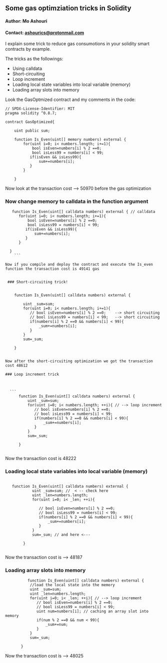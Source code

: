 ## Some gas optimziation tricks in Solidity
#### Author: Mo Ashouri 
#### Contact: ashourics@protonmail.com



I explain some trick to reduce gas consumotions in your solidity smart contracts by example.

The tricks as the followings:
- Using calldata
- Short-circuiting 
- Loop increment
- Loading local state variables into local variable (memory)
- Loading array slots into memory


Look the GasOptmized contract and my comments in the code:


```
// SPDX-License-Identifier: MIT
pragma solidity ^0.8.7;

contract GasOptimized{

    uint public sum;

    function Is_Even(uint[] memory numbers) external {
        for(uint i=0; i< numbers.length; i+=1){
            bool isEven=numbers[i] % 2 ==0;
            bool isLess99 = numbers[i] < 99;
           if(isEven && isLess99){
               sum+=numbers[i];
           }
        }

    }
   ````
   
  Now look at the transaction cost --> 50970 before the gas optimization
  
  ### Now change memory to calldata in the function argument

   
  ```
     function Is_Even(uint[] calldata numbers) external { // calldata
        for(uint i=0; i< numbers.length; i+=1){
            bool isEven=numbers[i] % 2 ==0;
            bool isLess99 = numbers[i] < 99;
           if(isEven && isLess99){
               sum+=numbers[i];
           }
        }

    }
      ```
    
 Now if you compile and deploy the contract and execute the Is_even function the transaction cost is 49141 gas
 
   
   ### Short-circuiting trick!
     
  ```
        function Is_Even(uint[] calldata numbers) external {
           
            uint _sum=sum;
            for(uint i=0; i< numbers.length; i+=1){
               // bool isEven=numbers[i] % 2 ==0;    --> short circuiting
               // bool isLess99 = numbers[i] < 99;   --> short circuiting
               if(numbers[i] % 2 ==0 && numbers[i] < 99){
                   _sum+=numbers[i];
               }
            }
            sum=_sum;
    
        }
       
  ```
  
 Now after the short-circuiting optimization we got the transaction cost 48612

 ### Loop increment trick


    
    ```
        function Is_Even(uint[] calldata numbers) external {
            uint _sum=sum;
            for(uint i=0; i< numbers.length; ++i){ // --> loop increment
               // bool isEven=numbers[i] % 2 ==0;
               // bool isLess99 = numbers[i] < 99;
               if(numbers[i] % 2 ==0 && numbers[i] < 99){
                   _sum+=numbers[i];
               }
            }
            sum=_sum;
    
        }
   
   ```
   
   Now the transaction cost is 48222 
   
   ### Loading local state variables into local variable (memory)


```

   function Is_Even(uint[] calldata numbers) external {
            uint _sum=sum; //  < -- check here
            uint _len=numbers.length;
            for(uint i=0; i< _len; ++i){ 
            
               // bool isEven=numbers[i] % 2 ==0;
               // bool isLess99 = numbers[i] < 99;
               if(numbers[i] % 2 ==0 && numbers[i] < 99){
                   _sum+=numbers[i];
               }
            }
            sum=_sum; // and here <---
    
        }
  
  ```
  

 Now the transaction cost is --> 48187 


### Loading array slots into memory

    
 ```
           function Is_Even(uint[] calldata numbers) external {
            //load the local state into the memory
            uint _sum=sum;
            uint _len=numbers.length;
            for(uint i=0; i< _len; ++i){ // --> loop increment
               // bool isEven=numbers[i] % 2 ==0;
               // bool isLess99 = numbers[i] < 99;
               uint num=numbers[i]; // caching an array slot into memory
               if(num % 2 ==0 && num < 99){
                   _sum+=num;
               }
            }
            sum=_sum;
    
        }

```

Now the transaction cost is -->  48025 
           
       

